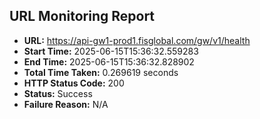 ## URL Monitoring Report

- **URL:** https://api-gw1-prod1.fisglobal.com/gw/v1/health
- **Start Time:** 2025-06-15T15:36:32.559283
- **End Time:** 2025-06-15T15:36:32.828902
- **Total Time Taken:** 0.269619 seconds
- **HTTP Status Code:** 200
- **Status:** Success
- **Failure Reason:** N/A
